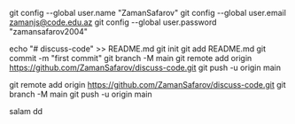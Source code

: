 git config --global user.name "ZamanSafarov"
git config --global user.email zamanjs@code.edu.az
git config --global user.password "zamansafarov2004"



echo "# discuss-code" >> README.md
git init
git add README.md
git commit -m "first commit"
git branch -M main
git remote add origin https://github.com/ZamanSafarov/discuss-code.git
git push -u origin main



git remote add origin https://github.com/ZamanSafarov/discuss-code.git
git branch -M main
git push -u origin main



salam dd